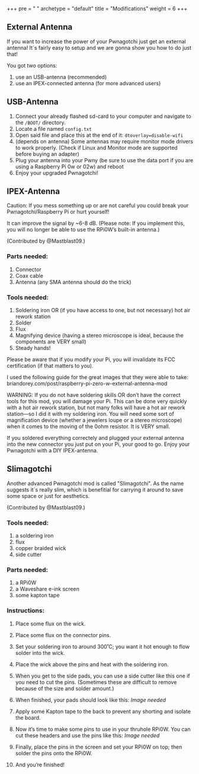 +++
pre = "<i class='fas fa-toolbox'></i> "
archetype = "default"
title = "Modifications"
weight = 6
+++

## External Antenna

If you want to increase the power of your Pwnagotchi just get an external antenna! It´s fairly easy to setup and we are gonna show you how to do just that!

You got two options:
1. use an USB-antenna (recommended)
2. use an IPEX-connected antenna (for more advanced users)

## USB-Antenna 

1. Connect your already flashed  sd-card to your computer and navigate to the `/BOOT/` directory.
2. Locate a file named `config.txt`
3. Open said file and place this at the end of it: `dtoverlay=disable-wifi`
4. (depends on antenna) Some antennas may require monitor mode drivers to work properly. (Check if Linux and Monitor mode are supported before buying an adapter)
5. Plug your antenna into your Pwny (be sure to use the data port if you are using a Raspberry Pi 0w or 02w) and reboot
6. Enjoy your upgraded Pwnagotchi!

## IPEX-Antenna

Caution: If you mess something up or are not careful you could break your Pwnagotchi/Raspberry Pi or hurt yourself!

It can improve the signal by ~6-8 dB. (Please note: If you implement this, you will no longer be able to use the RPi0W’s built-in antenna.)

(Contributed by @Mastblast09.)

### Parts needed:

1. Connector
2. Coax cable 
3. Antenna (any SMA antenna should do the trick)

### Tools needed:
1. Soldering iron OR (if you have access to one, but not necessary) hot air rework station
2. Solder
3. Flux
4. Magnifying device (having a stereo microscope is ideal, because the components are VERY small)
5. Steady hands!

Please be aware that if you modify your Pi, you will invalidate its FCC certification (if that matters to you).

I used the following guide for the great images that they were able to take: briandorey.com/post/raspberry-pi-zero-w-external-antenna-mod

WARNING: If you do not have soldering skills OR don’t have the correct tools for this mod, you will damage your Pi.
This can be done very quickly with a hot air rework station, but not many folks will have a hot air rework station—so I did it with my soldering iron.
You will need some sort of magnification device (whether a jewelers loupe or a stereo microscope) when it comes to the moving of the 0ohm resistor. It is VERY small.

If you soldered everything correctely and plugged your external antenna into the new connector you just put on your Pi, your good to go. Enjoy your Pwnagotchi with a DIY IPEX-antenna.

## Slimagotchi

Another advanced Pwnagotchi mod is called "Slimagotchi". As the name suggests it´s really slim, which is benefitial for carrying it around to save some space or just for aesthetics.

(Contributed by @Mastblast09.)

### Tools needed:
1. a soldering iron
2. flux
3. copper braided wick
4. side cutter

### Parts needed:
1. a RPi0W
2. a Waveshare e-ink screen
3. some kapton tape

### Instructions:
1. Place some flux on the wick.

2. Place some flux on the connector pins.

3. Set your soldering iron to around 300˚C; you want it hot enough to flow solder into the wick.

4. Place the wick above the pins and heat with the soldering iron.

5. When you get to the side pads, you can use a side cutter like this one if you need to cut the pins. (Sometimes these are difficult to remove because of the size and solder amount.)

6. When finished, your pads should look like this: _Image needed_

7. Apply some Kapton tape to the back to prevent any shorting and isolate the board.

8. Now it’s time to make some pins to use in your thruhole RPi0W. You can cut these headers and use the pins like this: _Image needed_

9. Finally, place the pins in the screen and set your RPi0W on top; then solder the pins onto the RPi0W.

10. And you’re finished!
